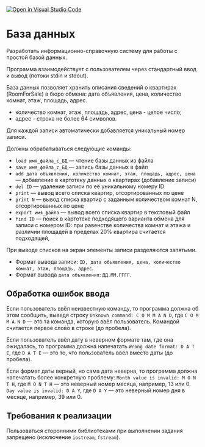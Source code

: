 [![Open in Visual Studio Code](https://classroom.github.com/assets/open-in-vscode-f059dc9a6f8d3a56e377f745f24479a46679e63a5d9fe6f495e02850cd0d8118.svg)](https://classroom.github.com/online_ide?assignment_repo_id=7051046&assignment_repo_type=AssignmentRepo)
# База данных
Разработать информационно-справочную систему для работы с простой базой данных. 

Программа взаимодействует с пользователем через стандартный ввод и вывод (потоки stdin и stdout).

База данных позволяет хранить описания сведений о квартирах (RoomForSale) в бюро обмена: дата объявления, цена, количество комнат, этаж, площадь, адрес. 
* количество комнат, этаж, площадь, адрес, цена - целое число;
* адрес - строка не более 64 символов.

Для каждой записи автоматически добавляется уникальный номер записи.

Должны обрабатываться следующие команды:
* `load имя_файла_с_БД` — чтение базы данных из файла
* `save имя_файла_с_БД` — запись базы данных в файл
* `add дата объявления, количество комнат, этаж, площадь, адрес, цена` — добавление в картотеку данных о квартирах (добавление записи)
* `del ID` — удаление записи по её уникальному номеру ID
* `print` — вывод всего списка квартир, отсортированных по цене
* `print N` — вывод списка квартир с заданным количеством комнат N, отсортированных по цене
* `export имя_файла` — вывод всего списка квартир в текстовый файл
* `find ID` — поиск в картотеке подходящего варианта обмена для записи с номером ID: при равенстве количества комнат и этажа и различии площадей в пределах 20% квартира считается подходящей,

При выводе списков на экран элементы записи разделяются запятыми. 
* Формат вывода записи: `ID, дата объявления, цена, количество комнат, этаж, площадь, адрес`.
* Формат вывода `дата объявления`: `ДД.ММ.ГГГГ`.


## Обработка ошибок ввода
Если пользователь ввёл неизвестную команду, то программа должна об этом сообщить, выведя строку `Unknown command: C O M M A N D`, где `C O M M A N D` — это та команда, которую ввёл пользователь. Командой считается первое слово в строке (до пробела).

Если пользователь ввёл дату в неверном формате там, где она ожидалась, то программа должна напечатать `Wrong date format: D A T E`, где `D A T E` — это то, что пользователь ввёл вместо даты (до пробела).

Если формат даты верный, но сама дата неверна, то программа должна напечатать более конкретную проблему: `Month value is invalid: M O N T H`, где `M O N T H` — это неверный номер месяца, например, 13 или 0. `Day value is invalid: D A Y`, где `D A Y` — это неверный номер дня в месяце, например, 39 или 0.

## Требования к реализации
Пользоваться сторонними библиотеками при выполнении задания запрещено (исключение `iostream`, `fstream`).

